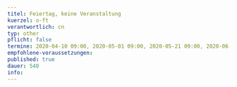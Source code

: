 ```yaml
---
titel: Feiertag, keine Veranstaltung 
kuerzel: o-ft
verantwortlich: cn
typ: other
pflicht: false
termine: 2020-04-10 09:00, 2020-05-01 09:00, 2020-05-21 09:00, 2020-06-02 09:00, 2020-06-11 09:00
empfohlene-voraussetzungen: 
published: true
dauer: 540
info:
---
```


